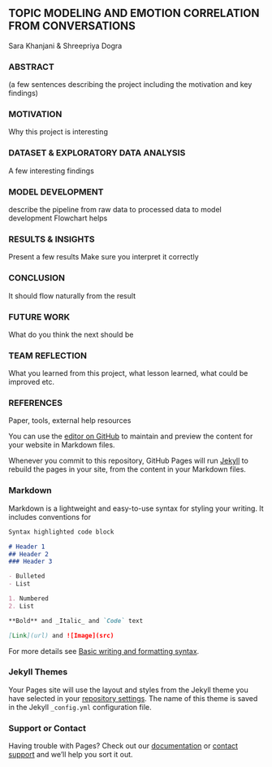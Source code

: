 ## TOPIC MODELING AND EMOTION CORRELATION FROM CONVERSATIONS
Sara Khanjani & Shreepriya Dogra



### ABSTRACT

(a few sentences describing the project including the motivation and key findings)

### MOTIVATION
Why this project is interesting

### DATASET & EXPLORATORY DATA ANALYSIS
A few interesting findings

### MODEL DEVELOPMENT
describe the pipeline from raw data to processed data to model development
Flowchart helps

### RESULTS & INSIGHTS 
Present a few results
Make sure you interpret it correctly 

### CONCLUSION
It should flow naturally from the result

### FUTURE WORK
What do you think the next should be

### TEAM REFLECTION
What you learned from this project, what lesson learned, what could be improved etc.

### REFERENCES
Paper, tools, external help resources




You can use the [editor on GitHub](https://github.com/shreepriyadogra/TopicModel_EmotionCorrelation/edit/gh-pages/index.md) to maintain and preview the content for your website in Markdown files.

Whenever you commit to this repository, GitHub Pages will run [Jekyll](https://jekyllrb.com/) to rebuild the pages in your site, from the content in your Markdown files.

### Markdown

Markdown is a lightweight and easy-to-use syntax for styling your writing. It includes conventions for

```markdown
Syntax highlighted code block

# Header 1
## Header 2
### Header 3

- Bulleted
- List

1. Numbered
2. List

**Bold** and _Italic_ and `Code` text

[Link](url) and ![Image](src)
```

For more details see [Basic writing and formatting syntax](https://docs.github.com/en/github/writing-on-github/getting-started-with-writing-and-formatting-on-github/basic-writing-and-formatting-syntax).

### Jekyll Themes

Your Pages site will use the layout and styles from the Jekyll theme you have selected in your [repository settings](https://github.com/shreepriyadogra/TopicModel_EmotionCorrelation/settings/pages). The name of this theme is saved in the Jekyll `_config.yml` configuration file.

### Support or Contact

Having trouble with Pages? Check out our [documentation](https://docs.github.com/categories/github-pages-basics/) or [contact support](https://support.github.com/contact) and we’ll help you sort it out.
